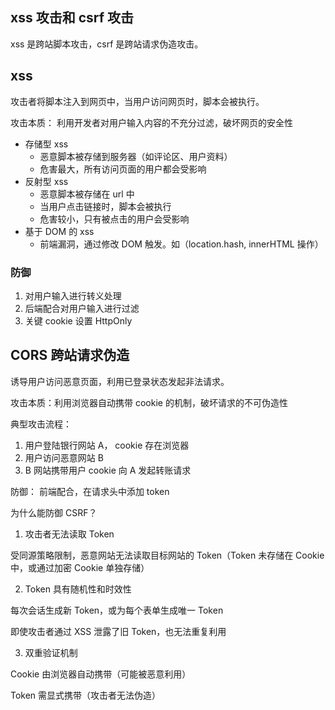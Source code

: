 ## xss 攻击和 csrf 攻击

xss 是跨站脚本攻击，csrf 是跨站请求伪造攻击。

## xss

攻击者将脚本注入到网页中，当用户访问网页时，脚本会被执行。

攻击本质： 利用开发者对用户输入内容的不充分过滤，破坏网页的安全性

- 存储型 xss
  - 恶意脚本被存储到服务器（如评论区、用户资料）
  - 危害最大，所有访问页面的用户都会受影响
- 反射型 xss
  - 恶意脚本被存储在 url 中
  - 当用户点击链接时，脚本会被执行
  - 危害较小，只有被点击的用户会受影响
- 基于 DOM 的 xss
  - 前端漏洞，通过修改 DOM 触发。如（location.hash, innerHTML 操作）

### 防御

1. 对用户输入进行转义处理
2. 后端配合对用户输入进行过滤
3. 关键 cookie 设置 HttpOnly

## CORS 跨站请求伪造

诱导用户访问恶意页面，利用已登录状态发起非法请求。

攻击本质：利用浏览器自动携带 cookie 的机制，破坏请求的不可伪造性

典型攻击流程：

1. 用户登陆银行网站 A， cookie 存在浏览器
2. 用户访问恶意网站 B
3. B 网站携带用户 cookie 向 A 发起转账请求

防御：
前端配合，在请求头中添加 token

为什么能防御 CSRF？

1. 攻击者无法读取 Token

受同源策略限制，恶意网站无法读取目标网站的 Token（Token 未存储在 Cookie 中，或通过加密 Cookie 单独存储）

2. Token 具有随机性和时效性

每次会话生成新 Token，或为每个表单生成唯一 Token

即使攻击者通过 XSS 泄露了旧 Token，也无法重复利用

3.  双重验证机制

Cookie 由浏览器自动携带（可能被恶意利用）

Token 需显式携带（攻击者无法伪造）
